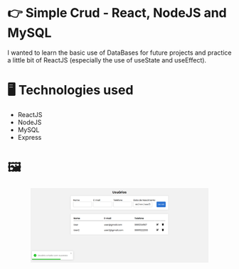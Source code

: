 # 👉 Simple Crud - React, NodeJS and MySQL

  I wanted to learn the basic use of DataBases for future projects and practice a little bit of ReactJS (especially the use of useState and useEffect).
  
# 🖥 Technologies used

<ul>
  <li> ReactJS </li>
  <li> NodeJS  </li>
  <li> MySQL   </li>
  <li> Express </li>
</ul>
  
# 🖼️
<div align="center">
<img src="/Images/Image.png" width="400px"</img> 
</div>


